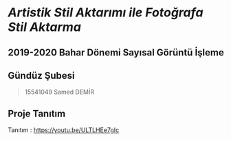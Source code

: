 # *Artistik Stil Aktarımı ile Fotoğrafa Stil Aktarma*

## 2019-2020 Bahar Dönemi Sayısal Görüntü İşleme
        
## Gündüz Şubesi

>15541049 Samed DEMİR

## Proje Tanıtım 

Tanıtım : https://youtu.be/ULTLHEe7gIc
